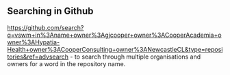 ## Searching in Github

https://github.com/search?q=vswm+in%3Aname+owner%3Agjcooper+owner%3ACooperAcademia+owner%3AHypatia-Health+owner%3ACooperConsulting+owner%3ANewcastleCL&type=repositories&ref=advsearch - to search through multiple organisations and owners for a word in the repository name.
